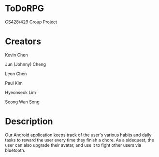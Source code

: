 ToDoRPG
=======

CS428/429 Group Project

Creators
=======

Kevin Chen

Jun (Johnny) Cheng

Leon Chen

Paul Kim

Hyeonseok Lim

Seong Wan Song 


Description
=======
Our Android application keeps track of the user's various habits and daily tasks to reward the user every time they finish a chore. As a sidequest, the user can also upgrade their avatar, and use it to fight other users via bluetooth. 
